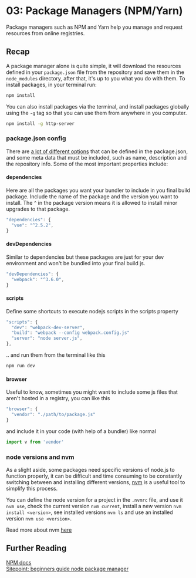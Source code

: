 # 03: Package Managers (NPM/Yarn)


Package managers such as NPM and Yarn help you manage and request resources from online registries.

<!-- ## **Reading List**

_Some useful resources to get you started._

[Lorem ipsum](https://www.lipsum.com/feed/html) -->

## **Recap**

A package manager alone is quite simple, it will download the resources defined in your `package.json` file from the repository and save them in the `node_modules` directory, after that, it's up to you what you do with them. To install packages, in your terminal run:

```bash
npm install
```

You can also install packages via the terminal, and install packages globally using the `-g` tag so that you can use them from anywhere in you computer.

```bash
npm install -g http-server
```

<!-- Often a package manager is used together with a module bundler, module bundlers allow you to easily import a package into your front-end code, for example Vue uses Webpack as it's module bundler and it let's you easily import installed packages into your code like:

```javascript
import $ from 'jquery'
```

Now jQuery's $ is available inside your code. We will look at Webpack more in another lesson. -->

<!-- <expand title="Extra: A Note on Importing JS Modules">

  There are various ways to import packages into a project, traditionally node.js uses CommonJS, now with ES6 you can use the more powerful ES Modules, which are supported in most modern browsers and made available to others with Babel, you've probably seen both being used in a project somewhere before.

  #### CommonJS

  The CommonJS module specification is the standard used in Node.js for working with modules.


  ```javascript
  const package = require('module-name')
  ```

  [Read this introduction on CommonJS](https://flaviocopes.com/commonjs/)

  #### ES Modules

  While Node.js has been using the CommonJS standard for years, the browser hasn't had a module system until ES Modules was implemented in ES6 and is supported across most modern browsers.

  ```javascript
  import package from 'module-name'
  ```

  [Read this introduction on ES Modules](https://flaviocopes.com/es-modules/)

</expand> -->

### package.json config

There are [a lot of different options](https://docs.npmjs.com/misc/config) that can be defined in the package.json, and some meta data that must be included, such as name, description and the repository info. Some of the most important properties include:

#### dependencies

Here are all the packages you want your bundler to include in you final build package. Include the name of the package and the version you want to install. The `^` in the package version means it is allowed to install minor upgrades to that package.

```javascript
"dependencies": {
  "vue": "^2.5.2",
}
```

#### devDependencies

Similar to dependencies but these packages are just for your dev environment and won't be bundled into your final build js.

```javascript
"devDependencies": {
  "webpack": "^3.6.0",
}
```

#### scripts

Define some shortcuts to execute nodejs scripts in the scripts property

```javascript
"scripts": {
  "dev": "webpack-dev-server",
  "build": "webpack --config webpack.config.js"
  "server": "node server.js",
},
```

.. and run them from the terminal like this

```bash
npm run dev
```

#### browser

Useful to know, sometimes you might want to include some js files that aren't hosted in a registry, you can like this

```javascript
"browser": {
  "vendor": "./path/to/package.js"
}
```

and include it in your code (with help of a bundler) like normal

```javascript
import v from 'vendor'
```

### node versions and nvm

As a slight aside, some packages need specific versions of node.js to function properly, it can be difficult and time consuming to be constantly switching between and installing different versions, [nvm](https://github.com/creationix/nvm) is a useful tool to simplify this process.

You can define the node version for a project in the `.nvmrc` file, and use it `nvm use`, check the current version `nvm current`, install a new version `nvm install <version>`, see installed versions `nvm ls` and use an installed version `nvm use <version>`.

Read more about nvm [here](https://github.com/creationix/nvm)


<!--
## **Exercise**
Lorem ipsum dolor sit amet, consectetur adipiscing elit. Nullam maximus volutpat mauris. Donec non orci nunc. In mollis viverra sollicitudin.
-->


## **Further Reading**

[NPM docs](https://docs.npmjs.com/getting-started/what-is-npm)  
[Sitepoint: beginners guide node package manager](https://www.sitepoint.com/beginners-guide-node-package-manager/)
